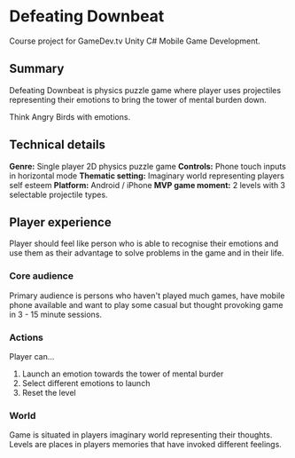 # Defeating Downbeat
Course project for GameDev.tv Unity C# Mobile Game Development.

## Summary
Defeating Downbeat is physics puzzle game where player uses projectiles representing their emotions to bring the tower of mental burden down.

Think Angry Birds with emotions.

## Technical details

**Genre:** Single player 2D physics puzzle game
**Controls:** Phone touch inputs in horizontal mode
**Thematic setting:** Imaginary world representing players self esteem
**Platform:** Android / iPhone
**MVP game moment:** 2 levels with 3 selectable projectile types.

## Player experience
Player should feel like person who is able to recognise their emotions and use them as their advantage to solve problems in the game and in their life.

### Core audience
Primary audience is persons who haven't played much games, have mobile phone available and want to play some casual but thought provoking game in 3 - 15 minute sessions.

### Actions
Player can...
1. Launch an emotion towards the tower of mental burder
2. Select different emotions to launch
3. Reset the level

### World
Game is situated in players imaginary world representing their thoughts. Levels are places in players memories that have invoked different feelings.